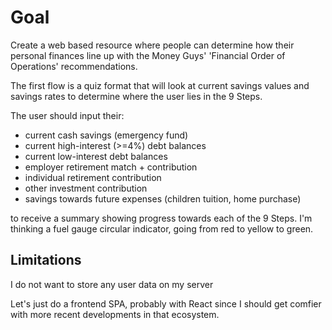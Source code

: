 # Goal
Create a web based resource where people can determine how their personal finances
line up with the Money Guys' 'Financial Order of Operations' recommendations.

The first flow is a quiz format that will look at current savings values and savings
rates to determine where the user lies in the 9 Steps.

The user should input their:
- current cash savings (emergency fund)
- current high-interest (>=4%) debt balances
- current low-interest debt balances
- employer retirement match + contribution
- individual retirement contribution
- other investment contribution
- savings towards future expenses (children tuition, home purchase)

to receive a summary showing progress towards each of the 9 Steps.
I'm thinking a fuel gauge circular indicator, going from red to yellow to green.


## Limitations
I do not want to store any user data on my server 

Let's just do a frontend SPA, probably with React since I should
get comfier with more recent developments in that ecosystem. 


